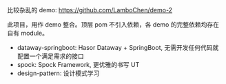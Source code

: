 比较杂乱的 demo: https://github.com/LamboChen/demo-2

此项目，用作 demo 整合。顶层 pom 不引入依赖，各 demo 的完整依赖均存在自有 module。

- dataway-springboot: Hasor Dataway + SpringBoot, 无需开发任何代码就配置一个满足需求的接口
- spock: Spock Framework, 更优雅的书写 UT
- design-pattern: 设计模式学习